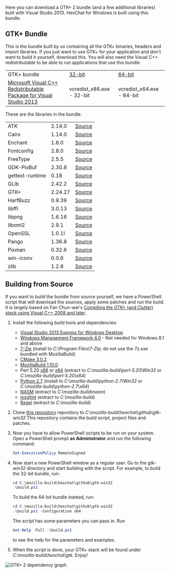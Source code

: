 Here you can download a GTK+ 2 bundle (and a few additional libraries) built with Visual Studio 2013. HexChat for Windows is built using this bundle.


## GTK+ Bundle

This is the bundle built by us containing all the GTK+ binaries, headers and import libraries. If you just want to use GTK+ for your application and don't want to build it yourself, download this. You will also need the Visual C++ redistributable to be able to run applications that use this bundle.

<table>
    <tr>
        <td>GTK+ bundle</td>
        <td><a href="https://dl.hexchat.net/gtk-win32/vc12/x86/gtk-Win32.7z">32-bit</a></td>
        <td><a href="https://dl.hexchat.net/gtk-win32/vc12/x64/gtk-x64.7z">64-bit</a></td>
    </tr>
    <tr>
        <td><a href="https://www.microsoft.com/en-us/download/details.aspx?id=40784">Microsoft Visual C++ Redistributable Package for Visual Studio 2013</a></td>
        <td>vcredist_x86.exe - 32-bit</a></td>
        <td>vcredist_x64.exe - 64-bit</a></td>
    </tr>
</table>

These are the libraries in the bundle:

<table>
    <tr>
        <td>ATK</td>
        <td>2.14.0</td>
        <td><a href="https://dl.hexchat.net/gtk-win32/src/atk-2.14.0.tar.xz">Source</a></td>
    </tr>
    <tr>
        <td>Cairo</td>
        <td>1.14.0</td>
        <td><a href="https://dl.hexchat.net/gtk-win32/src/cairo-1.14.0.tar.xz">Source</a></td>
    </tr>
    <tr>
        <td>Enchant</td>
        <td>1.6.0</td>
        <td><a href="https://dl.hexchat.net/gtk-win32/src/enchant-1.6.0.tar.gz">Source</a></td>
    </tr>
    <tr>
        <td>Fontconfig</td>
        <td>2.8.0</td>
        <td><a href="https://dl.hexchat.net/gtk-win32/src/fontconfig-2.8.0.tar.gz">Source</a></td>
    </tr>
    <tr>
        <td>FreeType</td>
        <td>2.5.5</td>
        <td><a href="https://dl.hexchat.net/gtk-win32/src/freetype-2.5.5.tar.baz">Source</a></td>
    </tr>
    <tr>
        <td>GDK-PixBuf</td>
        <td>2.30.8</td>
        <td><a href="https://dl.hexchat.net/gtk-win32/src/gdk-pixbuf-2.30.8.tar.xz">Source</a></td>
    </tr>
    <tr>
        <td>gettext-runtime</td>
        <td>0.18</td>
        <td><a href="https://dl.hexchat.net/gtk-win32/src/gettext-runtime-0.18.7z">Source</a></td>
    </tr>
    <tr>
        <td>GLib</td>
        <td>2.42.2</td>
        <td><a href="https://dl.hexchat.net/gtk-win32/src/glib-2.42.2.tar.xz">Source</a></td>
    </tr>
    <tr>
        <td>GTK+</td>
        <td>2.24.27</td>
        <td><a href="https://dl.hexchat.net/gtk-win32/src/gtk+-2.24.27.tar.xz">Source</a></td>
    </tr>
    <tr>
        <td>HarfBuzz</td>
        <td>0.9.39</td>
        <td><a href="https://dl.hexchat.net/gtk-win32/src/harfbuzz-0.9.39.7z">Source</a></td>
    </tr>
    <tr>
        <td>libffi</td>
        <td>3.0.13</td>
        <td><a href="https://dl.hexchat.net/gtk-win32/src/libffi-3.0.13.7z">Source</a></td>
    </tr>
    <tr>
        <td>libpng</td>
        <td>1.6.16</td>
        <td><a href="https://dl.hexchat.net/gtk-win32/src/libpng-1.6.16.tar.xz">Source</a></td>
    </tr>
    <tr>
        <td>libxml2</td>
        <td>2.9.1</td>
        <td><a href="https://dl.hexchat.net/gtk-win32/src/libxml2-2.9.1.7z">Source</a></td>
    </tr>
    <tr>
        <td>OpenSSL</td>
        <td>1.0.1l</td>
        <td><a href="https://dl.hexchat.net/gtk-win32/src/openssl-1.0.1l.7z">Source</a></td>
    </tr>
    <tr>
        <td>Pango</td>
        <td>1.36.8</td>
        <td><a href="https://dl.hexchat.net/gtk-win32/src/pango-1.36.8.tar.xz">Source</a></td>
    </tr>
    <tr>
        <td>Pixman</td>
        <td>0.32.6</td>
        <td><a href="https://dl.hexchat.net/gtk-win32/src/pixman-0.32.6.tar.gz">Source</a></td>
    </tr>
    <tr>
        <td>win-iconv</td>
        <td>0.0.6</td>
        <td><a href="https://dl.hexchat.net/gtk-win32/src/win-iconv-0.0.6.7z">Source</a></td>
    </tr>
    <tr>
        <td>zlib</td>
        <td>1.2.8</td>
        <td><a href="https://dl.hexchat.net/gtk-win32/src/zlib-1.2.8.tar.xz">Source</a></td>
    </tr>
</table>


## Building from Source

If you want to build the bundle from source yourself, we have a PowerShell script that will download the sources, apply some patches and run the build. It is largely based on Fan Chun-wei's [Compiling the GTK+ (and Clutter) stack using Visual C++ 2008 and later](https://wiki.gnome.org/action/show/Projects/GTK+/Win32/MSVCCompilationOfGTKStack).

1. Install the following build tools and dependencies:

    * [Visual Studio 2013 Express for Windows Desktop](http://www.visualstudio.com/downloads/download-visual-studio-vs#d-2013-express)
    * [Windows Management Framework 4.0](https://www.microsoft.com/en-us/download/details.aspx?id=40855) - Not needed for Windows 8.1 and above
    * [7-Zip](http://www.7-zip.org/download.html) (install to _C:\Program Files\7-Zip_; do not use the _7z.exe_ bundled with MozillaBuild)
    * [CMake 3.0.2](http://www.cmake.org/download/)
    * [MozillaBuild 1.10.0](https://ftp.mozilla.org/pub/mozilla.org/mozilla/libraries/win32/)
    * Perl 5.20 [x86](https://dl.hexchat.net/misc/perl/perl-5.20.0-x86.7z) or [x64](https://dl.hexchat.net/misc/perl/perl-5.20.0-x64.7z) (extract to _C:\mozilla-build\perl-5.20\Win32_ or _C:\mozilla-build\perl-5.20\x64_)
    * [Python 2.7](https://www.python.org/downloads/windows/) (install to _C:\mozilla-build\python-2.7\Win32_ or _C:\mozilla-build\python-2.7\x64_)
    * [NASM](http://www.nasm.us/pub/nasm/releasebuilds/?C=M;O=D) (extract to _C:\mozilla-build\nasm_)
    * [msgfmt](https://dl.hexchat.net/gtk-win32/msgfmt-0.18.1.7z) (extract to _C:\mozilla-build_)
    * [Ragel](https://dl.hexchat.net/gtk-win32/ragel-6.8.7z) (extract to _C:\mozilla-build_)

1. Clone [this repository](https://github.com/hexchat/gtk-win32) repository to _C:\mozilla-build\hexchat\github\gtk-win32_ This repository contains the build script, project files and patches.

1. Now you have to allow PowerShell scripts to be run on your system. Open a PowerShell prompt **as Administrator** and run the following command:

    ```powershell
	Set-ExecutionPolicy RemoteSigned
	```

1. Now start a new PowerShell window as a regular user. Go to the _gtk-win32_ directory and start building with the script. For example, to build the 32-bit bundle, run:

    ```powershell
	cd C:\mozilla-build\hexchat\github\gtk-win32
	.\build.ps1
	```

    To build the 64-bit bundle instead, run:

    ```powershell
	cd C:\mozilla-build\hexchat\github\gtk-win32
	.\build.ps1 -Configuration x64
	```

    The script has some parameters you can pass in. Run

    ```powershell
	Get-Help -Full .\build.ps1
	```

    to see the help for the parameters and examples.

1. When the script is done, your GTK+ stack will be found under _C:\mozilla-build\hexchat\gtk_. Enjoy!

![GTK+ 2 dependency graph](https://hexchat.github.io/gtk-win32/img/dependency-graph.png)
